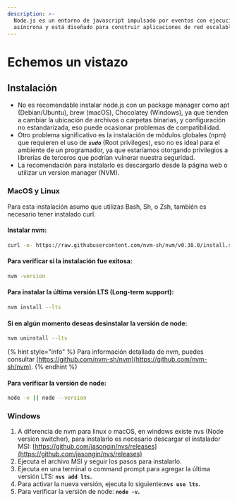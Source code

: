 ```yaml
---
description: >-
  Node.js es un entorno de javascript impulsado por eventos con ejecución
  asíncrona y está diseñado para construir aplicaciones de red escalables.
---
```


# Echemos un vistazo

## **Instalación**

* No es recomendable instalar node.js con un package manager como apt \(Debian/Ubuntu\), brew \(macOS\), Chocolatey \(Windows\), ya que tienden a cambiar la ubicación de archivos o carpetas binarias, y configuración no estandarizada, eso puede ocasionar problemas de compatibilidad.
* Otro problema significativo es la instalación de módulos globales \(npm\) que requieren el uso de _**`sudo`**_ \(Root privileges\), eso no es ideal para el ambiente de un programador, ya que estaríamos otorgando privilegios a librerías de terceros que podrían vulnerar nuestra seguridad.
* La recomendación para instalarlo es descargarlo desde la página web o utilizar un version manager \(NVM\).

### MacOS y Linux

Para esta instalación asumo que utilizas Bash, Sh, o Zsh, también es necesario tener instalado curl.

#### Instalar nvm:

```bash
curl -o- ht‌tps://raw.githubusercontent.com/nvm-sh/nvm/v0.38.0/install.sh | bash
```

#### Para verificar si la instalación fue exitosa:

```bash
nvm -version
```

#### Para instalar la última versión LTS \(Long-term support\):

```bash
nvm install --lts
```

#### Si en algún momento deseas desinstalar la versión de node:

```bash
nvm uninstall --lts
```

{% hint style="info" %}
Para información detallada de nvm, puedes consultar [https://github.com/nvm-sh/nvm](https://github.com/nvm-sh/nvm).
{% endhint %}

#### Para verificar la versión de node:

```bash
node -v || node --version
```

### **Windows**

1. A diferencia de nvm para linux o macOS, en windows existe nvs \(Node version switcher\), para instalarlo es necesario descargar el instalador MSI: [https://github.com/jasongin/nvs/releases](https://github.com/jasongin/nvs/releases)
2. Ejecuta el archivo MSI y seguir los pasos para instalarlo.
3. Ejecuta en una terminal o command prompt para agregar la última versión LTS: **`nvs add lts`.**
4. Para activar la nueva versión, ejecuta lo siguiente:**`nvs use lts`.**
5. Para verificar la versión de node: **`node -v`.**




